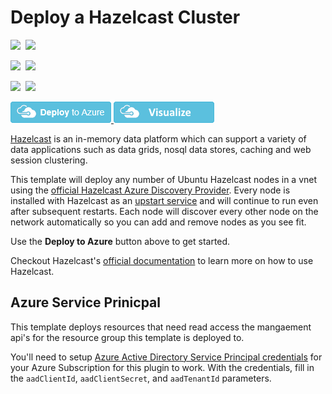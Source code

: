 # Deploy a Hazelcast Cluster

<IMG SRC="https://azurequickstartsservice.blob.core.windows.net/badges/hazelcast-vm-cluster/PublicLastTestDate.svg" />&nbsp;
<IMG SRC="https://azurequickstartsservice.blob.core.windows.net/badges/hazelcast-vm-cluster/PublicDeployment.svg" />&nbsp;

<IMG SRC="https://azurequickstartsservice.blob.core.windows.net/badges/hazelcast-vm-cluster/FairfaxLastTestDate.svg" />&nbsp;
<IMG SRC="https://azurequickstartsservice.blob.core.windows.net/badges/hazelcast-vm-cluster/FairfaxDeployment.svg" />&nbsp;

<IMG SRC="https://azurequickstartsservice.blob.core.windows.net/badges/hazelcast-vm-cluster/BestPracticeResult.svg" />&nbsp;
<IMG SRC="https://azurequickstartsservice.blob.core.windows.net/badges/hazelcast-vm-cluster/CredScanResult.svg" />&nbsp;

<a href="https://portal.azure.com/#create/Microsoft.Template/uri/https%3A%2F%2Fraw.githubusercontent.com%2FAzure%2Fazure-quickstart-templates%2Fmaster%2Fhazelcast-vm-cluster%2Fazuredeploy.json" target="_blank">
<img src="https://raw.githubusercontent.com/Azure/azure-quickstart-templates/master/1-CONTRIBUTION-GUIDE/images/deploytoazure.png"/>
</a>
<a href="http://armviz.io/#/?load=https%3A%2F%2Fraw.githubusercontent.com%2FAzure%2Fazure-quickstart-templates%2Fmaster%2Fhazelcast-vm-cluster%2Fazuredeploy.json" target="_blank">
<img src="https://raw.githubusercontent.com/Azure/azure-quickstart-templates/master/1-CONTRIBUTION-GUIDE/images/visualizebutton.png"/>
</a>

[Hazelcast](https://hazelcast.com) is an in-memory data platform which can support a variety of data applications such as data grids, nosql data stores, caching and web session clustering.

This template will deploy any number of Ubuntu Hazelcast nodes in a vnet using the [official Hazelcast Azure Discovery Provider](https://github.com/hazelcast/hazelcast-azure). Every node is installed with Hazelcast as an [upstart service](http://upstart.ubuntu.com/) and will continue to run even after subsequent restarts. Each node will discover every other node on the network automatically so you can add and remove nodes as you see fit.

Use the **Deploy to Azure** button above to get started.

Checkout Hazelcast's [official documentation](http://hazelcast.org/documentation/) to learn more on how to use Hazelcast.

## Azure Service Prinicpal

This template deploys resources that need read access the mangaement api's for the resource group this template is deployed to.

You'll need to setup [Azure Active Directory Service Principal credentials](https://azure.microsoft.com/en-us/documentation/articles/resource-group-create-service-principal-portal/) for your Azure Subscription for this plugin to work. With the credentials, fill in the `aadClientId`, `aadClientSecret`, and `aadTenantId` parameters.


